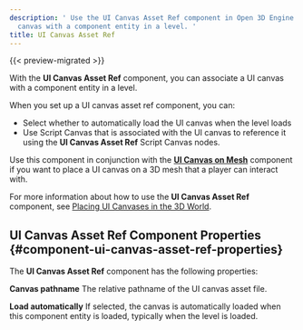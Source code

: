 ```yaml
---
description: ' Use the UI Canvas Asset Ref component in Open 3D Engine to associate a UI
  canvas with a component entity in a level. '
title: UI Canvas Asset Ref
---
```


{{< preview-migrated >}}

With the **UI Canvas Asset Ref** component, you can associate a UI canvas with a component entity in a level\.

When you set up a UI canvas asset ref component, you can:
+ Select whether to automatically load the UI canvas when the level loads
+ Use Script Canvas that is associated with the UI canvas to reference it using the **UI Canvas Asset Ref** Script Canvas nodes\.

Use this component in conjunction with the [**UI Canvas on Mesh**](/docs/user-guide/components/reference/ui/canvas-on-mesh/) component if you want to place a UI canvas on a 3D mesh that a player can interact with\.

For more information about how to use the **UI Canvas Asset Ref** component, see [Placing UI Canvases in the 3D World](/docs/user-guide/interactivity/user-interface/editor/placing-canvases-3d/)\.

## UI Canvas Asset Ref Component Properties {#component-ui-canvas-asset-ref-properties}

The **UI Canvas Asset Ref** component has the following properties:

**Canvas pathname**
The relative pathname of the UI canvas asset file\.

**Load automatically**
If selected, the canvas is automatically loaded when this component entity is loaded, typically when the level is loaded\.
